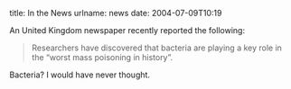 title: In the News
urlname: news
date: 2004-07-09T10:19

An United Kingdom newspaper recently reported the following:

>  
> Researchers have discovered that bacteria are playing a key role in the &ldquo;worst mass poisoning in history&rdquo;.
> 

Bacteria? I would have never thought.